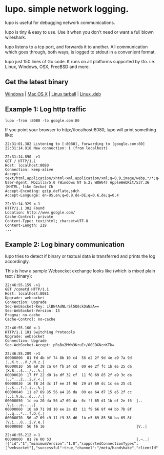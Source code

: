 lupo. simple network logging.
=============================

lupo is useful for debugging network communications.

lupo is tiny & easy to use. Use it when you don't need or want a full blown wireshark.

lupo listens to a tcp port, and forwards it to another.
All communication which goes through, both ways, is logged to stdout in a convenient format.

lupo just 150 lines of Go code. It runs on all platforms supported by Go. i.e. Linux, Windows, OSX, FreeBSD and more.

Get the latest binary 
---------------------

[Windows](https://github.com/henning77/lupo/releases/download/v0.1.0/lupo_0.1.0_windows_386.zip) |
[Mac OS X](https://github.com/henning77/lupo/releases/download/v0.1.0/lupo_0.1.0_darwin_amd64.zip) |
[Linux tarball](https://github.com/henning77/lupo/releases/download/v0.1.0/lupo_0.1.0_linux_386.tar.gz) |
[Linux .deb](https://github.com/henning77/lupo/releases/download/v0.1.0/lupo_0.1.0_i386.deb)

Example 1: Log http traffic
---------------------------

	lupo -from :8080 -to google.com:80

If you point your browser to http://localhost:8080, lupo will print something like:

	22:31:01.382 Listening to [:8080], forwarding to [google.com:80]
	22:31:14.818 New connection: 1 (from localhost)

	22:31:14.890 ->1
	GET / HTTP/1.1
	Host: localhost:8080
	Connection: keep-alive
	Accept: text/html,application/xhtml+xml,application/xml;q=0.9,image/webp,*/*;q=0.8
	User-Agent: Mozilla/5.0 (Windows NT 6.2; WOW64) AppleWebKit/537.36 (KHTML, like Gecko) Ch
	Accept-Encoding: gzip,deflate,sdch
	Accept-Language: en-US,en;q=0.8,de-DE;q=0.6,de;q=0.4

	22:31:14.929 <-1
	HTTP/1.1 302 Found
	Location: http://www.google.com/
	Cache-Control: private
	Content-Type: text/html; charset=UTF-8
	Content-Length: 219
	...


Example 2: Log binary communication
-----------------------------------
lupo tries to detect if binary or textual data is transferred and prints the log accordingly.

This is how a sample Websocket exchange looks like (which is mixed plain text / binary):

	22:46:55.159 ->1
	GET /cometd HTTP/1.1
	Host: localhost:8081
	Upgrade: websocket
	Connection: Upgrade
	Sec-WebSocket-Key: LlBN4AdNLrSl5Q0ckDaNaA==
	Sec-WebSocket-Version: 13
	Pragma: no-cache
	Cache-Control: no-cache

	22:46:55.160 <-1
	HTTP/1.1 101 Switching Protocols
	Upgrade: websocket
	Connection: Upgrade
	Sec-WebSocket-Accept: pRsBu2MWn3KruE+/O0JDGNcnKTk=

	22:46:55.209 ->1
	00000000  81 fd 4b bf 74 8b 10 c4  56 e2 2f 9d 4e a9 7a 9d  |..K.t...V./.N.z.|
	00000010  58 a9 38 ca 04 fb 24 cd  00 ee 2f fc 1b e5 25 da  |X.8...$.../...%.|
	00000020  17 ff 22 d0 1a df 32 cf  11 f8 69 85 2f a9 3c da  |.."...2...i./.<.|
	00000030  16 f8 24 dc 1f ee 3f 9d  29 a7 69 dc 1c ea 25 d1  |..$...?.).i...%.|
	00000040  11 e7 69 85 56 a4 26 da  00 ea 64 d7 15 e5 2f cc  |..i.V.&...d.../.|
	00000050  1c ea 20 da 56 a7 69 da  0c ff 65 d1 1b ef 2e f6  |.. .V.i...e.....|
	00000060  10 a9 71 9d 10 ee 2a d3  11 f9 66 8f 44 bb 7b 8f  |..q...*...f.D.{.|
	00000070  56 a7 69 c9 11 f9 38 d6  1b e5 69 85 56 ba 65 8f  |V.i...8...i.V.e.|
	00000080  56 f6 16                                          |V..|

	22:46:55.212 <-1
	00000000  81 7e 00 b3                                       |.~..|
	[{"id":"1","minimumVersion":"1.0","supportedConnectionTypes":["websocket"],"successful":true,"channel":"/meta/handshake","clientId":"61p2mdhr4fws221tetjlzxega8c","version":"1.0"}]
